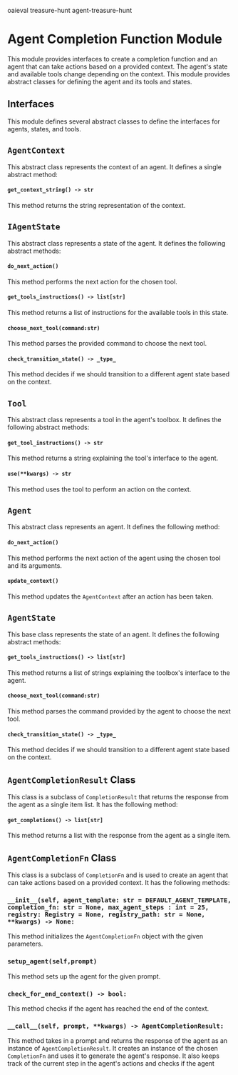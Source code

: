 oaieval treasure-hunt agent-treasure-hunt
# Agent Completion Function Module

This module provides interfaces to create a completion function and an agent that can take actions based on a provided context. The agent's state and available tools change depending on the context. This module provides abstract classes for defining the agent and its tools and states. 
## Interfaces

This module defines several abstract classes to define the interfaces for agents, states, and tools.
## `AgentContext`

This abstract class represents the context of an agent. It defines a single abstract method:
#### `get_context_string() -> str`

This method returns the string representation of the context.
## `IAgentState`

This abstract class represents a state of the agent. It defines the following abstract methods:
#### `do_next_action()`

This method performs the next action for the chosen tool.
#### `get_tools_instructions() -> list[str]`

This method returns a list of instructions for the available tools in this state.
#### `choose_next_tool(command:str)`

This method parses the provided command to choose the next tool.
#### `check_transition_state() -> _type_`

This method decides if we should transition to a different agent state based on the context.
## `Tool`

This abstract class represents a tool in the agent's toolbox. It defines the following abstract methods:
#### `get_tool_instructions() -> str`

This method returns a string explaining the tool's interface to the agent.
#### `use(**kwargs) -> str`

This method uses the tool to perform an action on the context.
## `Agent`

This abstract class represents an agent. It defines the following method:
#### `do_next_action()`

This method performs the next action of the agent using the chosen tool and its arguments.
#### `update_context()`

This method updates the `AgentContext` after an action has been taken.
## `AgentState`

This base class represents the state of an agent. It defines the following abstract methods:
#### `get_tools_instructions() -> list[str]`

This method returns a list of strings explaining the toolbox's interface to the agent.
#### `choose_next_tool(command:str)`

This method parses the command provided by the agent to choose the next tool.
#### `check_transition_state() -> _type_`

This method decides if we should transition to a different agent state based on the context.
## `AgentCompletionResult` Class

This class is a subclass of `CompletionResult` that returns the response from the agent as a single item list. It has the following method:
#### `get_completions() -> list[str]`

This method returns a list with the response from the agent as a single item.
## `AgentCompletionFn` Class

This class is a subclass of `CompletionFn` and is used to create an agent that can take actions based on a provided context. It has the following methods:
### `__init__(self, agent_template: str = DEFAULT_AGENT_TEMPLATE, completion_fn: str = None, max_agent_steps : int = 25, registry: Registry = None, registry_path: str = None, **kwargs) -> None:`

This method initializes the `AgentCompletionFn` object with the given parameters.
### `setup_agent(self,prompt)`

This method sets up the agent for the given prompt.
### `check_for_end_context() -> bool:`

This method checks if the agent has reached the end of the context.
### `__call__(self, prompt, **kwargs) -> AgentCompletionResult:`

This method takes in a prompt and returns the response of the agent as an instance of `AgentCompletionResult`. It creates an instance of the chosen `CompletionFn` and uses it to generate the agent's response. It also keeps track of the current step in the agent's actions and checks if the agent

